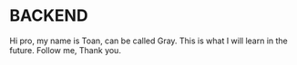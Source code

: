 # BACKEND
Hi pro, my name is Toan, can be called Gray.
This is what I will learn in the future. 
Follow me,
Thank you.